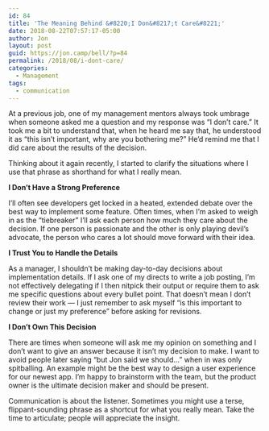 ```yaml
---
id: 84
title: 'The Meaning Behind &#8220;I Don&#8217;t Care&#8221;'
date: 2018-08-22T07:57:17-05:00
author: Jon
layout: post
guid: https://jon.camp/bell/?p=84
permalink: /2018/08/i-dont-care/
categories:
  - Management
tags:
  - communication
---
```

At a previous job, one of my management mentors always took umbrage when someone asked me a question and my response was &#8220;I don&#8217;t care.&#8221; It took me a bit to understand that, when he heard me say that, he understood it as &#8220;this isn&#8217;t important, why are you bothering me?&#8221; He&#8217;d remind me that I did care about the results of the decision.

Thinking about it again recently, I started to clarify the situations where I use that phrase as shorthand for what I really mean.

**I Don&#8217;t Have a Strong Preference**

I&#8217;ll often see developers get locked in a heated, extended debate over the best way to implement some feature. Often times, when I&#8217;m asked to weigh in as the &#8220;tiebreaker&#8221; I&#8217;ll ask each person how much they care about the decision. If one person is passionate and the other is only playing devil&#8217;s advocate, the person who cares a lot should move forward with their idea.

**I Trust You to Handle the Details**

As a manager, I shouldn&#8217;t be making day-to-day decisions about implementation details. If I ask one of my directs to write a job posting, I&#8217;m not effectively delegating if I then nitpick their output or require them to ask me specific questions about every bullet point. That doesn&#8217;t mean I don&#8217;t review their work &#8212; I just remember to ask myself &#8220;is this important to change or just my preference&#8221; before asking for revisions.

**I Don&#8217;t Own This Decision**

There are times when someone will ask me my opinion on something and I don&#8217;t want to give an answer because it isn&#8217;t my decision to make. I want to avoid people later saying &#8220;but Jon said we should&#8230;&#8221; when in was only spitballing. An example might be the best way to design a user experience for our newest app. I&#8217;m happy to brainstorm with the team, but the product owner is the ultimate decision maker and should be present.

Communication is about the listener. Sometimes you might use a terse, flippant-sounding phrase as a shortcut for what you really mean. Take the time to articulate; people will appreciate the insight.